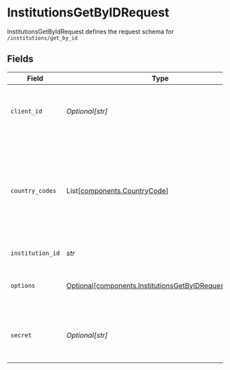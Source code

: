 # InstitutionsGetByIDRequest

InstitutionsGetByIdRequest defines the request schema for `/institutions/get_by_id`


## Fields

| Field                                                                                                                                                                                                                                                                                              | Type                                                                                                                                                                                                                                                                                               | Required                                                                                                                                                                                                                                                                                           | Description                                                                                                                                                                                                                                                                                        |
| -------------------------------------------------------------------------------------------------------------------------------------------------------------------------------------------------------------------------------------------------------------------------------------------------- | -------------------------------------------------------------------------------------------------------------------------------------------------------------------------------------------------------------------------------------------------------------------------------------------------- | -------------------------------------------------------------------------------------------------------------------------------------------------------------------------------------------------------------------------------------------------------------------------------------------------- | -------------------------------------------------------------------------------------------------------------------------------------------------------------------------------------------------------------------------------------------------------------------------------------------------- |
| `client_id`                                                                                                                                                                                                                                                                                        | *Optional[str]*                                                                                                                                                                                                                                                                                    | :heavy_minus_sign:                                                                                                                                                                                                                                                                                 | Your Plaid API `client_id`. The `client_id` is required and may be provided either in the `PLAID-CLIENT-ID` header or as part of a request body.                                                                                                                                                   |
| `country_codes`                                                                                                                                                                                                                                                                                    | List[[components.CountryCode](../../models/shared/countrycode.md)]                                                                                                                                                                                                                                 | :heavy_check_mark:                                                                                                                                                                                                                                                                                 | Specify which country or countries to include institutions from, using the ISO-3166-1 alpha-2 country code standard. In API versions 2019-05-29 and earlier, the `country_codes` parameter is an optional parameter within the `options` object and will default to `[US]` if it is not supplied.<br/> |
| `institution_id`                                                                                                                                                                                                                                                                                   | *str*                                                                                                                                                                                                                                                                                              | :heavy_check_mark:                                                                                                                                                                                                                                                                                 | The ID of the institution to get details about                                                                                                                                                                                                                                                     |
| `options`                                                                                                                                                                                                                                                                                          | [Optional[components.InstitutionsGetByIDRequestOptions]](../../models/shared/institutionsgetbyidrequestoptions.md)                                                                                                                                                                                 | :heavy_minus_sign:                                                                                                                                                                                                                                                                                 | Specifies optional parameters for `/institutions/get_by_id`. If provided, must not be `null`.                                                                                                                                                                                                      |
| `secret`                                                                                                                                                                                                                                                                                           | *Optional[str]*                                                                                                                                                                                                                                                                                    | :heavy_minus_sign:                                                                                                                                                                                                                                                                                 | Your Plaid API `secret`. The `secret` is required and may be provided either in the `PLAID-SECRET` header or as part of a request body.                                                                                                                                                            |